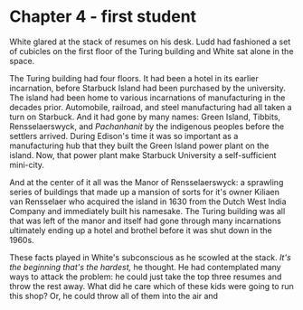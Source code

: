 # Chapter 4 - first student

White glared at the stack of resumes on his desk. Ludd had fashioned a set of cubicles on the first floor of the Turing building and White sat alone in the space.

The Turing building had four floors. It had been a hotel in its earlier incarnation, before Starbuck Island had been purchased by the university. The island had been home to various incarnations of manufacturing in the decades prior. Automobile, railroad, and steel manufacturing had all taken a turn on Starbuck. And it had gone by many names: Green Island, Tibbits, Rensselaerswyck, and _Pachanhanit_ by the indigenous peoples before the settlers arrived. During Edison's time it was so important as a manufacturing hub that they built the Green Island power plant on the island. Now, that power plant make Starbuck University a self-sufficient mini-city.

And at the center of it all was the Manor of Rensselaerswyck: a sprawling series of buildings that made up a mansion of sorts for it's owner Kiliaen van Rensselaer who acquired the island in 1630 from the Dutch West India Company and immediately built his namesake. The Turing building was all that was left of the manor and itself had gone through many incarnations ultimately ending up a hotel and brothel before it was shut down in the 1960s.

These facts played in White's subconscious as he scowled at the stack. _It's the beginning that's the hardest,_ he thought. He had contemplated many ways to attack the problem: he could just take the top three resumes and throw the rest away. What did he care which of these kids were going to run this shop? Or, he could throw all of them into the air and 
<!--stackedit_data:
eyJoaXN0b3J5IjpbLTE1NDQ4MzU5ODEsODQxODU3ODRdfQ==
-->